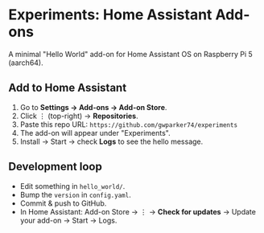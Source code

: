 # Experiments: Home Assistant Add-ons

A minimal "Hello World" add-on for Home Assistant OS on Raspberry Pi 5 (aarch64).

## Add to Home Assistant
1. Go to **Settings → Add-ons → Add-on Store**.
2. Click ⋮ (top-right) → **Repositories**.
3. Paste this repo URL: `https://github.com/gwparker74/experiments`
4. The add-on will appear under "Experiments".
5. Install → Start → check **Logs** to see the hello message.

## Development loop
- Edit something in `hello_world/`.
- Bump the `version` in `config.yaml`.
- Commit & push to GitHub.
- In Home Assistant: Add-on Store → ⋮ → **Check for updates** → Update your add-on → Start → Logs.
